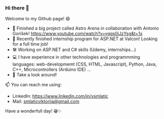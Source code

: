 ### Hi there 👋
Welcome to my Github page! 😄

- 👯 Finished a big project called Astro Arena in collaboration with Antonio Gorišek! https://www.youtube.com/watch?v=yggs0iJzYsg&t=1s
- 🌱 Recently finished internship program for ASP.NET at Valcon! Looking for a full time job! 
- 🛠️ Working on ASP.NET and C# skills (Udemy, internships...)
- 💻 I have experience in other technologies and programmming languages: web-developmemt (CSS, HTML, Javascript),
 Python, Java, C++, Microcontrollers (Arduino IDE) ...
- 🔎 Take a look around!

📫 You can reach me using:
- LinkedIn: https://www.linkedin.com/in/vsmlatic 
- Mail: smlaticviktorija@gmail.com

Have a wonderfull day! 😁✨
<!--
**ViktorijaSml/ViktorijaSml** is a ✨ _special_ ✨ repository because its `README.md` (this file) appears on your GitHub profile.

Here are some ideas to get you started:

- 🔭 I’m currently working on ...
- 🌱 I’m currently learning ...
- 👯 I’m looking to collaborate on ...
- 🤔 I’m looking for help with ...
- 💬 Ask me about ...
- 📫 How to reach me: ...
- 😄 Pronouns: ...
- ⚡ Fun fact: ...
-->
